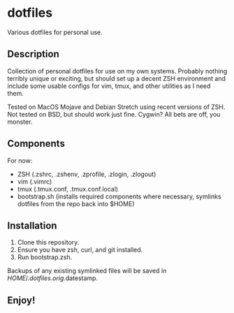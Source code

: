 # dotfiles
Various dotfiles for personal use.

## Description
Collection of personal dotfiles for use on my own systems.  Probably nothing terribly unique or exciting, but should set up a decent ZSH environment and include some usable configs for vim, tmux, and other utilities as I need them.

Tested on MacOS Mojave and Debian Stretch using recent versions of ZSH.
Not tested on BSD, but should work just fine.
Cygwin?  All bets are off, you monster.

## Components
For now:

- ZSH (.zshrc, .zshenv, .zprofile, .zlogin, .zlogout)
- vim (.vimrc)
- tmux (.tmux.conf, .tmux.conf.local)
- bootstrap.sh (installs required components where necessary, symlinks dotfiles from the repo back into $HOME)

## Installation

1. Clone this repository.
2. Ensure you have zsh, curl, and git installed.
3. Run bootstrap.zsh.

Backups of any existing symlinked files will be saved in $HOME/.dotfiles.orig.$datestamp.

## Enjoy!
